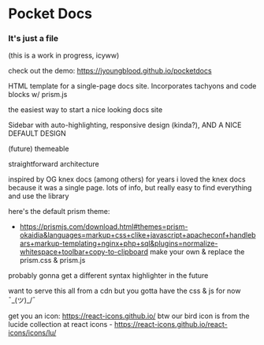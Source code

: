 # Pocket Docs
### It's just a file

(this is a work in progress, icyww)

check out the demo: https://jyoungblood.github.io/pocketdocs


HTML template for a single-page docs site. Incorporates tachyons and code blocks w/ prism.js

the easiest way to start a nice looking docs site

Sidebar with auto-highlighting, responsive design (kinda?), AND A NICE DEFAULT DESIGN

(future) themeable

straightforward architecture

inspired by OG knex docs (among others)
  for years i loved the knex docs because it was a single page. lots of info, but really easy to find everything and use the library

here's the default prism theme:
- https://prismjs.com/download.html#themes=prism-okaidia&languages=markup+css+clike+javascript+apacheconf+handlebars+markup-templating+nginx+php+sql&plugins=normalize-whitespace+toolbar+copy-to-clipboard
make your own & replace the prism.css & prism.js

probably gonna get a different syntax highlighter in the future

want to serve this all from a cdn but you gotta have the css & js for now ¯\_(ツ)_/¯



get you an icon: https://react-icons.github.io/
btw our bird icon is from the lucide collection at react icons - https://react-icons.github.io/react-icons/icons/lu/